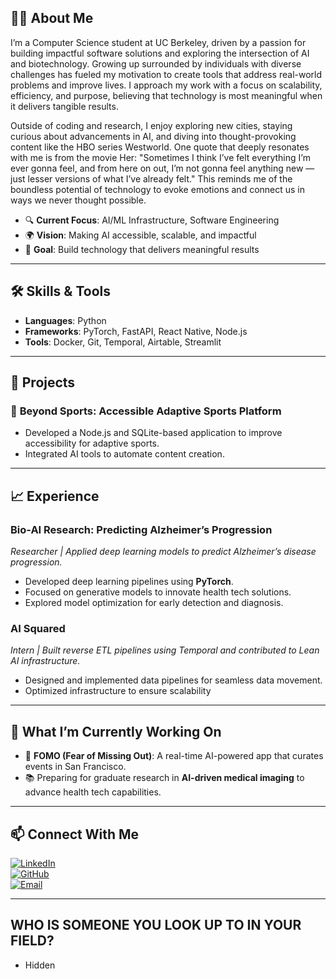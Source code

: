 
## 👨‍🎓 About Me  
I’m a Computer Science student at UC Berkeley, driven by a passion for building impactful software solutions and exploring the intersection of AI and biotechnology. Growing up surrounded by individuals with diverse challenges has fueled my motivation to create tools that address real-world problems and improve lives. I approach my work with a focus on scalability, efficiency, and purpose, believing that technology is most meaningful when it delivers tangible results.

Outside of coding and research, I enjoy exploring new cities, staying curious about advancements in AI, and diving into thought-provoking content like the HBO series Westworld. One quote that deeply resonates with me is from the movie Her: "Sometimes I think I’ve felt everything I’m ever gonna feel, and from here on out, I’m not gonna feel anything new — just lesser versions of what I’ve already felt." This reminds me of the boundless potential of technology to evoke emotions and connect us in ways we never thought possible.

- 🔍 **Current Focus**: AI/ML Infrastructure, Software Engineering
- 🌍 **Vision**: Making AI accessible, scalable, and impactful  
- 🎯 **Goal**: Build technology that delivers meaningful results  

---

## 🛠️ Skills & Tools  

- **Languages**: Python  
- **Frameworks**: PyTorch, FastAPI, React Native, Node.js  
- **Tools**: Docker, Git, Temporal, Airtable, Streamlit  

---

## 🚀 Projects  

### 🌟 **Beyond Sports: Accessible Adaptive Sports Platform**  
- Developed a Node.js and SQLite-based application to improve accessibility for adaptive sports.  
- Integrated AI tools to automate content creation.

---

## 📈 Experience  

### **Bio-AI Research: Predicting Alzheimer’s Progression**  
*Researcher | Applied deep learning models to predict Alzheimer’s disease progression.*  
- Developed deep learning pipelines using **PyTorch**.  
- Focused on generative models to innovate health tech solutions.  
- Explored model optimization for early detection and diagnosis.  

### **AI Squared**  
*Intern | Built reverse ETL pipelines using Temporal and contributed to Lean AI infrastructure.*  
- Designed and implemented data pipelines for seamless data movement.  
- Optimized infrastructure to ensure scalability

---

## 🌱 What I’m Currently Working On  
- 🤖 **FOMO (Fear of Missing Out)**: A real-time AI-powered app that curates events in San Francisco.
- 📚 Preparing for graduate research in **AI-driven medical imaging** to advance health tech capabilities.  


---

## 📫 Connect With Me  

[![LinkedIn](https://img.shields.io/badge/LinkedIn-Connect-blue)](https://linkedin.com/in/lee-irene)  
[![GitHub](https://img.shields.io/badge/GitHub-Follow-black)](https://github.com/irenelgg)  
[![Email](https://img.shields.io/badge/Email-Contact-red)](mailto:irenewithlove.lee@gmail.com)

---

## WHO IS SOMEONE YOU LOOK UP TO IN YOUR FIELD?
- Hidden

